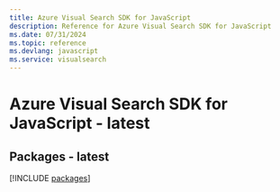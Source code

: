 ```yaml
---
title: Azure Visual Search SDK for JavaScript
description: Reference for Azure Visual Search SDK for JavaScript
ms.date: 07/31/2024
ms.topic: reference
ms.devlang: javascript
ms.service: visualsearch
---
```

# Azure Visual Search SDK for JavaScript - latest
## Packages - latest
[!INCLUDE [packages](visual-search-index.md)]